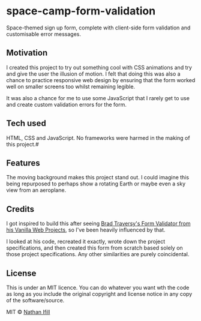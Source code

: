 # space-camp-form-validation
Space-themed sign up form, complete with client-side form validation and customisable error messages.

## Motivation

I created this project to try out something cool with CSS animations and try and give the user the illusion of motion. I felt that doing this was also a chance to practice responsive web design by ensuring that the form worked well on smaller screens too whilst remaining legible.

It was also a chance for me to use some JavaScript that I rarely get to use and create custom validation errors for the form.

## Tech used
HTML, CSS and JavaScript. No frameworks were harmed in the making of this project.#

## Features
The moving background makes this project stand out. I could imagine this being repurposed to perhaps show a rotating Earth or maybe even a sky view from an aeroplane.

## Credits
I got inspired to build this after seeing [Brad Traversy's Form Validator from his Vanilla Web Projects](https://github.com/bradtraversy/vanillawebprojects/tree/master/form-validator), so I've been heavily influenced by that.

I looked at his code, recreated it exactly, wrote down the project specifications, and then created this form from scratch based solely on those project specifications. Any other similarities are purely coincidental.

## License
This is under an MIT licence. You can do whatever you want wth the code as long as you include the original copyright and license notice in any copy of the software/source.

MIT © [Nathan Ifill](https://www.nathanifill.com)
